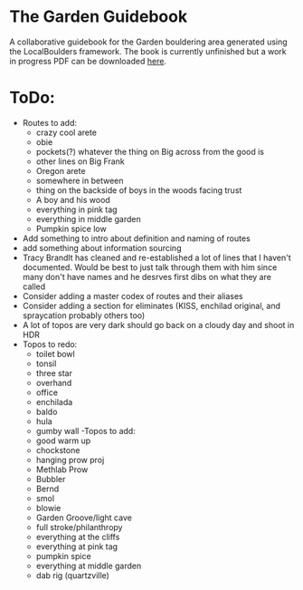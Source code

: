 # The Garden Guidebook
 A collaborative guidebook for the Garden bouldering area generated using the LocalBoulders framework. The book is currently unfinished but a work in progress PDF can be downloaded [here](https://github.com/AndrewChild/The-Garden-Guidebook/raw/main/guideBook.pdf).

# ToDo:
- Routes to add:
	- crazy cool arete
	- obie
	- pockets(?) whatever the thing on Big across from the good is
	- other lines on Big Frank
	- Oregon arete
	- somewhere in between
	- thing on the backside of boys in the woods facing trust
	- A boy and his wood
	- everything in pink tag
	- everything in middle garden
	- Pumpkin spice low
- Add something to intro about definition and naming of routes
- add something about information sourcing
- Tracy Brandlt has cleaned and re-established a lot of lines that I haven't documented. Would be best to just talk through them with him since many don't have names and he desrves first dibs on what they are called
- Consider adding a master codex of routes and their aliases
- Consider adding a section for eliminates (KISS, enchilad original, and spraycation probably others too)
- A lot of topos are very dark should go back on a cloudy day and shoot in HDR
- Topos to redo:
	- toilet bowl
	- tonsil
	- three star
	- overhand
	- office
	- enchilada
	- baldo
	- hula
	- gumby wall
-Topos to add:
	- good warm up
	- chockstone
	- hanging prow proj
	- Methlab Prow
	- Bubbler
	- Bernd
	- smol
	- blowie
	- Garden Groove/light cave
	- full stroke/philanthropy
	- everything at the cliffs
	- everything at pink tag
	- pumpkin spice
	- everything at middle garden
	- dab rig (quartzville)